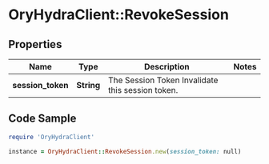 # OryHydraClient::RevokeSession

## Properties

Name | Type | Description | Notes
------------ | ------------- | ------------- | -------------
**session_token** | **String** | The Session Token  Invalidate this session token. | 

## Code Sample

```ruby
require 'OryHydraClient'

instance = OryHydraClient::RevokeSession.new(session_token: null)
```


